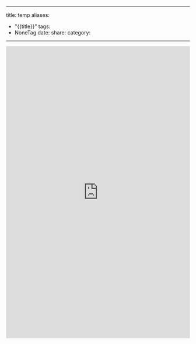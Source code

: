 
---
title: temp
aliases:
  - "{{title}}"
tags:
  - NoneTag
date: 
share: 
category:
---


<iframe src="https://drive.google.com/file/d/1JzFHWo8f44FFCHfk8YTi-gsXVAZWYICx/preview" width="100%" height="800px" frameborder="0"></iframe>